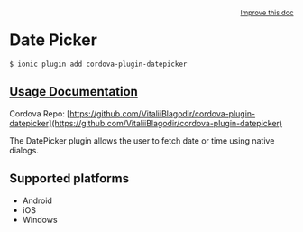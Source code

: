 
<a style="float:right;font-size:12px;" href="http://github.com/driftyco/ionic-native/edit/master/src/@ionic-native/plugins/datepicker/index.ts#L118">
  Improve this doc
</a>

# Date Picker
<!-- end header block -->

```
$ ionic plugin add cordova-plugin-datepicker
```

## [Usage Documentation](https://ionicframework.com/docs/v2/native/datepicker/)

Cordova Repo: [https://github.com/VitaliiBlagodir/cordova-plugin-datepicker](https://github.com/VitaliiBlagodir/cordova-plugin-datepicker)

<!-- description -->
The DatePicker plugin allows the user to fetch date or time using native dialogs.

<!-- @platforms tag -->
## Supported platforms

- Android
- iOS
- Windows

<!-- @platforms tag end -->
<!-- end for prop in method.decorators[0].argumentInfo -->
<!-- end content block -->
<!-- end body block -->
